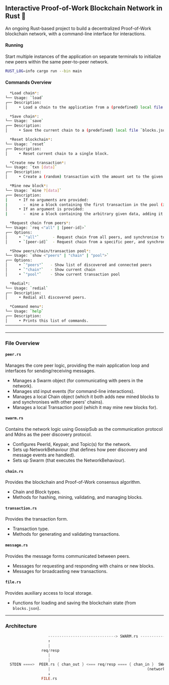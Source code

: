 ##  Interactive Proof-of-Work Blockchain Network in Rust 🦀

An ongoing Rust-based project to build a decentralized Proof-of-Work blockchain network, with a command-line interface for interactions.

#### Running

Start multiple instances of the application on separate terminals to initialize new peers within the same peer-to-peer network.

```sh
RUST_LOG=info cargo run --bin main
```

#### Commands Overview
```sh
  *Load chain*:
└── Usage: `load`
┌── Description:
│     • Load a chain to the application from a (predefined) local file `blocks.json`.

  *Save chain*:
└── Usage: `save`
┌── Description:
│     • Save the current chain to a (predefined) local file `blocks.json`.

  *Reset blockchain*:
└── Usage: `reset`
┌── Description:
│     • Reset current chain to a single block.

  *Create new transaction*:
└── Usage: `txn [data]`
┌── Description:
│     • Create a (random) transaction with the amount set to the given data, adding it to the pool, and broadcasting it to other peers.

  *Mine new block*:
└── Usage: `mine ?[data]`
┌── Description:
|     • If no arguments are provided:
|       -  mine a block containing the first transaction in the pool (if any), adding it to the chain, and broadcasting it to other peers.
│     • If an argument is provided:
|       -  mine a block containing the arbitrary given data, adding it to the chain, and broadcasting it to other peers.

  *Request chain from peers*:
└── Usage: `req <"all" | [peer-id]>`
┌── Options:
│     • `"all"`      - Request chain from all peers, and synchronise to the most up-to-date chain
│     • `[peer-id]`  - Request chain from a specific peer, and synchronise to the most up-to-date chain

  *Show peers/chain/transaction pool*:
└── Usage: `show <"peers" | "chain" | "pool">`
┌── Options:
│     • `"peers"`   - Show list of discovered and connected peers
│     • `"chain"`   - Show current chain
│     • `"pool"`    - Show current transaction pool

  *Redial*:
└── Usage: `redial`
┌── Description:
│     • Redial all discovered peers.

  *Command menu*:
└── Usage: `help`
┌── Description:
│     • Prints this list of commands.
─────────────────────────────────────────────
```

---
### File Overview

#### `peer.rs`
Manages the core peer logic, providing the main application loop and interfaces for sending/receiving messages.
- Manages a Swarm object (for communicating with peers in the network).
- Manages std input events (for command-line interactions).
- Manages a local Chain object (which it both adds new mined blocks to and synchronises with other peers' chains).
- Manages a local Transaction pool (which it may mine new blocks for).

#### `swarm.rs`
Contains the network logic using GossipSub as the communication protocol and Mdns as the peer discovery protocol.
- Configures PeerId, Keypair, and Topic(s) for the network.
- Sets up NetworkBehaviour (that defines how peer discovery and message events are handled).
- Sets up Swarm (that executes the NetworkBehaviour).

#### `chain.rs`
Provides the blockchain and Proof-of-Work consensus algorithm.
- Chain and Block types.
- Methods for hashing, mining, validating, and managing blocks.

#### `transaction.rs`
Provides the transaction form.
- Transaction type.
- Methods for generating and validating transactions.

#### `message.rs`
Provides the message forms communicated between peers.
- Messages for requesting and responding with chains or new blocks.
- Messages for broadcasting new transactions.

#### `file.rs`
Provides auxiliary access to local storage.
- Functions for loading and saving the blockchain state (from `blocks.json`).


---

### Architecture
```rs
                   ------------------------------> SWARM.rs ---------------------------->
                   ↑                                                                    |
                   |                                                                    |
                req/resp                                                             req/resp
                   |                                                                    |
                   |                                                                    ↓
  STDIN ====>  PEER.rs { chan_out } <=== req/resp ==== { chan_in }  SWARM.rs  <-- event <---   P2P_NETWORK
                   |                                           (network behaviour)
                   ↓
                FILE.rs
```

<!--
  Note:
  The Peer and NetworkBehaviour object never directly communicate. The Swarm is the intermediary that executes the one-way communication (the NetworkBehaviour sending messages to it the Peer via the local channel) describes in the code, when responding to events.
-->
